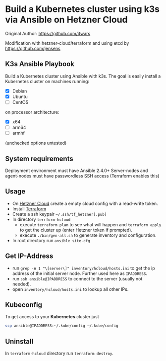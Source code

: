 # Build a Kubernetes cluster using k3s via Ansible on Hetzner Cloud

Original Author: <https://github.com/itwars>

Modification with hetzner-cloud/terraform and using etcd by <https://github.com/jensens>

## K3s Ansible Playbook

Build a Kubernetes cluster using Ansible with k3s. The goal is easily install a Kubernetes cluster on machines running:

- [X] Debian
- [X] Ubuntu
- [ ] CentOS

on processor architecture:

- [X] x64
- [ ] arm64
- [ ] armhf

(unchecked options untested)

## System requirements

Deployment environment must have Ansible 2.4.0+
Server-nodes and agent-nodes must have passwordless SSH access (Terraform enables this)

## Usage

- On [Hetzner Cloud](https://www.hetzner.com/cloud) create a empty cloud config with a read-write token.
- Install [Terraform](https://www.terraform.io/)
- Create a ssh keypair `~/.ssh/tf_hetzner[.pub]`
- In directory `terrform-hcloud`
  - execute `terraform plan` to see what will happen and `terraform apply` to get the cluster up (enter Hetzner token if prompted).
  - execute `./bin/gen-all.sh` to generate inventory and configuration.
- In root directory run `ansible site.cfg`

## Get IP-Address

- run `grep -A 1 "\[server\]" inventory/hcloud/hosts.ini` to get the ip address of the initial server node. Further used here as `IPADDRESS`.
- run `ssh ansible@IPADDRESS` to connect to the server (usually not needed).
- open `inventory/hcloud/hosts.ini` to lookup all other IPs.

## Kubeconfig

To get access to your **Kubernetes** cluster just

```bash
scp ansible@IPADDRESS:~/.kube/config ~/.kube/config
```

## Uninstall

In `terraform-hcloud` directory run `terraform destroy`.